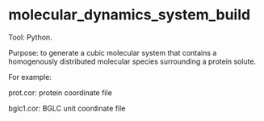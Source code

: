 # molecular_dynamics_system_build

Tool: Python.

Purpose: to generate a cubic molecular system that contains a homogenously distributed molecular species surrounding a protein solute.

For example:

prot.cor: protein coordinate file

bglc1.cor: BGLC unit coordinate file

